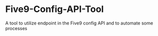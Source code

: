 # Five9-Config-API-Tool
A tool to utilize endpoint in the Five9 config API and to automate some processes

